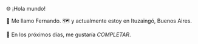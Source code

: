 🌐 ¡Hola mundo!

👋 Me llamo Fernando.
🗺️ y actualmente estoy en Ituzaingó, Buenos Aires.

📆 En los próximos días, me gustaría _COMPLETAR_.
